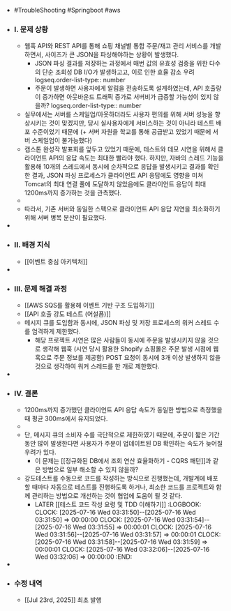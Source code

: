 - #TroubleShooting #Springboot #aws
- ### I. 문제 상황
	- 웹훅 API와 REST API를 통해 쇼핑 채널별 통합 주문/재고 관리 서비스를 개발하면서, 사이즈가 큰 JSON을 파싱해야하는 상황이 발생했다.
		- JSON 파싱 결과를 저장하는 과정에서 매번 값의 유효성 검증을 위한 다수의 단순 조회성 DB I/O가 발생하고고, 이로 인한 효율 감소 우려
		  logseq.order-list-type:: number
		- 주문이 발생하면 사용자에게 알림을 전송하도록 설계하였는데, API 호출량이 증가하면 아웃바운드 트래픽 증가로 서버비가 급증할 가능성이 있지 않을까?
		  logseq.order-list-type:: number
	- 실무에서는 서버를 스케일업/아웃하더라도 사용자 편의를 위해 서버 성능을 향상시키는 것이 맞겠지만, 당시 실사용자에게 서비스하는 것이 아니라 테스트 배포 수준이었기 때문에 (+ 서버 자원을 학교를 통해 공급받고 있었기 때문에 서버 스케일업이 불가능했다)
	- 캡스톤 완성작 발표회를 앞두고 있었기 때문에, 테스트와 데모 시연을 위해서 클라이언트 API의 응답 속도는 최대한 빨라야 했다. 하지만, 자바의 스레드 기능을 활용해 10개의 스레드에서 동시에 순차적으로 응답을 발생시키고 결과를 확인한 결과, JSON 파싱 프로세스가 클라이언트 API 응답에도 영향을 미쳐 Tomcat의 최대 연결 풀에 도달하지 않았음에도 클라이언트 응답이 최대 1200ms까지 증가하는 것을 관측했다.
	-
	- 따라서, 기존 서버와 동일한 스펙으로 클라이언트 API 응답 지연을 최소화하기 위해 서버 병목 분산이 필요했다.
-
- ### II. 배경 지식
	- [[이벤트 중심 아키텍처]]
-
- ### III. 문제 해결 과정
	- [[AWS SQS를 활용해 이벤트 기반 구조 도입하기]]
	- [[API 호출 강도 테스트 (어설픔)]]
	- 메시지 큐를 도입함과 동시에, JSON 파싱 및 저장 프로세스의 워커 스레드 수를 엄격하게 제한했다.
		- 해당 프로젝트 시연은 많은 사람들이 동시에 주문을 발생시키지 않을 것으로 생각해 웹훅 (시연 당시 활용한 Shopify 쇼핑몰은 주문 발생 시점에 웹훅으로 주문 정보를 제공함) POST 요청이 동시에 3개 이상 발생하지 않을 것으로 생각하여 워커 스레드를 한 개로 제한했다.
-
- ### IV. 결론
	- 1200ms까지 증가했던 클라이언트 API 응답 속도가 동일한 방법으로 측정했을 때 평균 300ms에서 유지되었다.
	-
	- 단, 메시지 큐의 소비자 수를 극단적으로 제한하였기 때문에, 주문이 짧은 기간 동안 많이 발생한다면 사용자가 주문이 업데이트된 DB 확인하는 속도가 늦어질 우려가 있다.
		- 이 문제는 [[정규화된 DB에서 조회 연산 효율화하기 - CQRS 패턴]]과 같은 방법으로 일부 해소할 수 있지 않을까?
	- 강도테스트를 수동으로 코드를 작성하는 방식으로 진행했는데, 개발계에 배포할 때마다 자동으로 테스트를 진행하도록 하거나, 최소한 코드를 프로젝트와 함께 관리하는 방법으로 개선하는 것이 협업에 도움이 될 것 같다.
		- LATER [[테스트 코드 작성 요령 및 TDD 이해하기]]
		  :LOGBOOK:
		  CLOCK: [2025-07-16 Wed 03:31:50]--[2025-07-16 Wed 03:31:50] =>  00:00:00
		  CLOCK: [2025-07-16 Wed 03:31:54]--[2025-07-16 Wed 03:31:55] =>  00:00:01
		  CLOCK: [2025-07-16 Wed 03:31:56]--[2025-07-16 Wed 03:31:57] =>  00:00:01
		  CLOCK: [2025-07-16 Wed 03:31:58]--[2025-07-16 Wed 03:31:59] =>  00:00:01
		  CLOCK: [2025-07-16 Wed 03:32:06]--[2025-07-16 Wed 03:32:06] =>  00:00:00
		  :END:
-
- ### 수정 내역
	- [[Jul 23rd, 2025]] 최초 발행